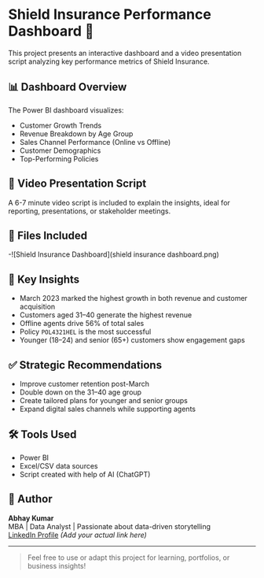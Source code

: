 
# Shield Insurance Performance Dashboard 🚀

This project presents an interactive dashboard and a video presentation script analyzing key performance metrics of Shield Insurance.

## 📊 Dashboard Overview
The Power BI dashboard visualizes:
- Customer Growth Trends
- Revenue Breakdown by Age Group
- Sales Channel Performance (Online vs Offline)
- Customer Demographics
- Top-Performing Policies

## 🎤 Video Presentation Script
A 6-7 minute video script is included to explain the insights, ideal for reporting, presentations, or stakeholder meetings.

## 📁 Files Included
-![Shield Insurance Dashboard](shield insurance dashboard.png)


## 🧠 Key Insights
- March 2023 marked the highest growth in both revenue and customer acquisition
- Customers aged 31–40 generate the highest revenue
- Offline agents drive 56% of total sales
- Policy `POL4321HEL` is the most successful
- Younger (18–24) and senior (65+) customers show engagement gaps

## ✅ Strategic Recommendations
- Improve customer retention post-March
- Double down on the 31–40 age group
- Create tailored plans for younger and senior groups
- Expand digital sales channels while supporting agents

## 🛠️ Tools Used
- Power BI
- Excel/CSV data sources
- Script created with help of AI (ChatGPT)

## 📌 Author
**Abhay Kumar**  
MBA | Data Analyst | Passionate about data-driven storytelling  
[LinkedIn Profile](#) *(Add your actual link here)*

---

> Feel free to use or adapt this project for learning, portfolios, or business insights!
